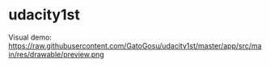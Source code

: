 # udacity1st

Visual demo:
https://raw.githubusercontent.com/GatoGosu/udacity1st/master/app/src/main/res/drawable/preview.png
